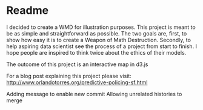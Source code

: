 # Readme



I decided to create a WMD for illustration purposes. This project is meant to be as simple and straightforward as possible. The two goals are, first, to show how easy it is to create a Weapon of Math Destruction. Secondly, to help aspiring data scientist see the process of a project from start to finish. I hope people are inspired to think twice about the ethics of their models.

The outcome of this project is an interactive map in d3.js

For a blog post explaining this project please visit:
http://www.orlandotorres.org/predictive-policing-sf.html

Adding message to enable new commit
Allowing unrelated histories to merge